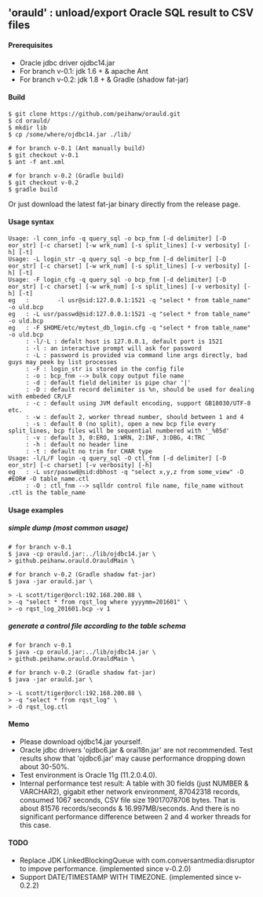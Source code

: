 'orauld' : unload/export Oracle SQL result to CSV files
-------------------------------------------------------

#### Prerequisites

- Oracle jdbc driver ojdbc14.jar
- For branch v-0.1: jdk 1.6 + & apache Ant
- For branch v-0.2: jdk 1.8 + & Gradle (shadow fat-jar)

#### Build

```
$ git clone https://github.com/peihanw/orauld.git
$ cd orauld/
$ mkdir lib
$ cp /some/where/ojdbc14.jar ./lib/

# for branch v-0.1 (Ant manually build)
$ git checkout v-0.1
$ ant -f ant.xml

# for branch v-0.2 (Gradle build)
$ git checkout v-0.2
$ gradle build
```

Or just download the latest fat-jar binary directly from the release page.

#### Usage syntax

```
Usage: -l conn_info -q query_sql -o bcp_fnm [-d delimiter] [-D eor_str] [-c charset] [-w wrk_num] [-s split_lines] [-v verbosity] [-h] [-t]
Usage: -L login_str -q query_sql -o bcp_fnm [-d delimiter] [-D eor_str] [-c charset] [-w wrk_num] [-s split_lines] [-v verbosity] [-h] [-t]
Usage: -F login_cfg -q query_sql -o bcp_fnm [-d delimiter] [-D eor_str] [-c charset] [-w wrk_num] [-s split_lines] [-v verbosity] [-h] [-t]
eg   :        -l usr@sid:127.0.0.1:1521 -q "select * from table_name" -o uld.bcp
eg   : -L usr/passwd@sid:127.0.0.1:1521 -q "select * from table_name" -o uld.bcp
eg   : -F $HOME/etc/mytest_db_login.cfg -q "select * from table_name" -o uld.bcp
     : -l/-L : defalt host is 127.0.0.1, default port is 1521
     : -l : an interactive prompt will ask for password
     : -L : password is provided via command line args directly, bad guys may peek by list processes
     : -F : login_str is stored in the config file
     : -o : bcp_fnm --> bulk copy output file name
     : -d : default field delimiter is pipe char '|'
     : -D : default record delimiter is %n, should be used for dealing with embeded CR/LF
     : -c : default using JVM default encoding, support GB18030/UTF-8 etc.
     : -w : default 2, worker thread number, should between 1 and 4
     : -s : default 0 (no split), open a new bcp file every split_lines, bcp files will be sequential numbered with '_%05d'
     : -v : default 3, 0:ERO, 1:WRN, 2:INF, 3:DBG, 4:TRC
     : -h : default no header line
     : -t : default no trim for CHAR type
Usage: -l/L/F login -q query_sql -O ctl_fnm [-d delimiter] [-D eor_str] [-c charset] [-v verbosity] [-h]
eg   : -L usr/passwd@sid:dbhost -q "select x,y,z from some_view" -D #EOR# -O table_name.ctl
     : -O : ctl_fnm --> sqlldr control file name, file_name without .ctl is the table_name
```

#### Usage examples

##### simple dump (most common usage)

```
# for branch v-0.1
$ java -cp orauld.jar:../lib/ojdbc14.jar \
> github.peihanw.orauld.OrauldMain \

# for branch v-0.2 (Gradle shadow fat-jar)
$ java -jar orauld.jar \

> -L scott/tiger@orcl:192.168.200.88 \
> -q "select * from rqst_log where yyyymm=201601" \
> -o rqst_log_201601.bcp -v 1
```

##### generate a control file according to the table schema

```
# for branch v-0.1
$ java -cp orauld.jar:../lib/ojdbc14.jar \
> github.peihanw.orauld.OrauldMain \

# for branch v-0.2 (Gradle shadow fat-jar)
$ java -jar orauld.jar \

> -L scott/tiger@orcl:192.168.200.88 \
> -q "select * from rqst_log" \
> -O rqst_log.ctl
```

#### Memo

- Please download ojdbc14.jar yourself.
- Oracle jdbc drivers 'ojdbc6.jar & orai18n.jar' are not recommended. Test results show that 'ojdbc6.jar' may cause performance dropping down about 30-50%.
- Test environment is Oracle 11g (11.2.0.4.0).
- Internal performance test result: A table with 30 fields (just NUMBER & VARCHAR2), gigabit ether network environment, 87042318 records, consumed 1067 seconds, CSV file size 19017078706 bytes. That is about 81576 records/seconds & 16.997MB/seconds. And there is no significant performance difference between 2 and 4 worker threads for this case.

#### TODO

- Replace JDK LinkedBlockingQueue with com.conversantmedia:disruptor to impove performance. (implemented since v-0.2.0)
- Support DATE/TIMESTAMP WITH TIMEZONE. (implemented since v-0.2.2)

